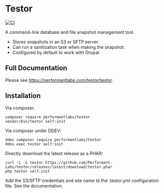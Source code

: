 # Testor

[![CI](https://github.com/Performant-Labs/testor/actions/workflows/php.yml/badge.svg?branch=main)](https://github.com/Performant-Labs/testor/actions/workflows/php.yml?query=workflow%3APHP)

A command-line database and file snapshot management tool. 
- Stores snapshots in an S3 or SFTP server.
- Can run a sanitization task when making the snapshot.
- Configured by default to work with Drupal.

## Full Documentation
Please see https://performantlabs.com/testor/testor.

## Installation

Via composer:
```shell
composer require performantlabs/testor
vendor/bin/testor self:init
```

Via composer under DDEV:
```shell
ddev composer require performantlabs/testor
ddev exec testor self:init
```

Directly download the latest release as a PHAR:
```shell
curl -L -o testor https://github.com/Performant-Labs/testor/releases/latest/download/testor.phar
php testor self:init
```

Add the S3/SFTP credentials and site name to the .testor.yml configuration 
file. See the documentation. 
